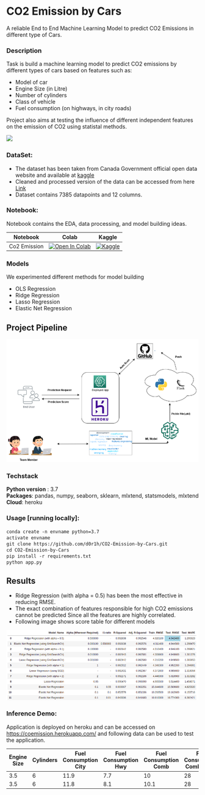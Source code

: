 # CO2 Emission by Cars
A reliable End to End Machine Learning Model to predict CO2 Emissions in different type of Cars. 

### Description

Task is build a machine learning model to predict CO2 emissions by different types of cars based on features such as:

* Model of car
* Engine Size (in Litre)
* Number of cylinders
* Class of vehicle
* Fuel consumption (on highways, in city roads)

Project also aims at testing the influence of different independent features on the emission of CO2 using statistal methods. 

<img src = "https://github.com/d0r1h/d0r1h.github.io/blob/main/assets/images/co2_emission.gif" width = 200>

### DataSet:

* The dataset has been taken from Canada Government official open data website and available at [kaggle](https://www.kaggle.com/datasets/debajyotipodder/co2-emission-by-vehicles)
* Cleaned and processed version of the data can be accessed from here [Link](https://raw.githubusercontent.com/d0r1h/CO2-Emission-by-Cars/main/final_co2.csv)
* Dataset contains 7385 datapoints and 12 columns.


### Notebook:

Notebook contains the EDA, data processing, and model building ideas. 

| Notebook | Colab | Kaggle |
| ------ | ------ | ------ |
| Co2 Emission | [![Open In Colab](https://colab.research.google.com/assets/colab-badge.svg)](https://colab.research.google.com/github/d0r1h/CO2-Emission-by-Cars/blob/main/notebook/co2-emission-by-cars.ipynb) | [![Kaggle](https://kaggle.com/static/images/open-in-kaggle.svg)](https://www.kaggle.com/code/undersc0re/co2-emission-by-cars) |

### Models
We experimented different methods for model building 

* OLS Regression
* Ridge Regression
* Lasso Regression	
* Elastic Net Regression	

## Project Pipeline

<img src = "C02_Arch_Diagram.png" width = 800>



### Techstack

**Python version** : 3.7 <br>
**Packages**: pandas, numpy, seaborn, sklearn, mlxtend, statsmodels, mlxtend<br>
**Cloud**: heroku

### Usage [running locally]:

```
conda create -n envname python=3.7
activate envname
git clone https://github.com/d0r1h/CO2-Emission-by-Cars.git
cd CO2-Emission-by-Cars
pip install -r requirements.txt
python app.py
```

## Results 


* Ridge Regression (with alpha = 0.5) has been the most effective in reducing RMSE.
* The exact combination of features responsible for high CO2 emissions cannot be predicted Since all the features are highly correlated.
* Following image shows score table for different models


<img src = "https://github.com/d0r1h/CO2-Emission-by-Cars/blob/main/co2_score.png" width = 800> 


### Inference Demo:

Application is deployed on heroku and can be accessed on https://coemission.herokuapp.com/ and following data can be used to test the application. 

|Engine Size|Cylinders|Fuel Consumption City|Fuel Consumption Hwy|Fuel Consumption Comb| Fuel Consumption Comb (mpg) | Fuel Types | Transmission type | Make | Vechicle Class | CO2 Emissions | 
| ------------- | ------------- | -------- | -------- |-------- |------- |------- | ------ | ------- | ------- | ------- |
| 3.5   | 6 | 11.9  | 7.7 | 10 | 28 | z | AS6 | Luxury | Sedan | 230 |
| 3.5 | 6 | 11.8  | 8.1 | 10.1 | 28 | z | AS6 | Luxury | Sedan | 232 |
